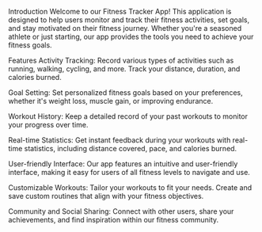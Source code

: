 Introduction
Welcome to our Fitness Tracker App! This application is designed to help users monitor and track their fitness activities, set goals, and stay motivated on their fitness journey. Whether you're a seasoned athlete or just starting, our app provides the tools you need to achieve your fitness goals.

Features
Activity Tracking: Record various types of activities such as running, walking, cycling, and more. Track your distance, duration, and calories burned.

Goal Setting: Set personalized fitness goals based on your preferences, whether it's weight loss, muscle gain, or improving endurance.

Workout History: Keep a detailed record of your past workouts to monitor your progress over time.

Real-time Statistics: Get instant feedback during your workouts with real-time statistics, including distance covered, pace, and calories burned.

User-friendly Interface: Our app features an intuitive and user-friendly interface, making it easy for users of all fitness levels to navigate and use.

Customizable Workouts: Tailor your workouts to fit your needs. Create and save custom routines that align with your fitness objectives.

Community and Social Sharing: Connect with other users, share your achievements, and find inspiration within our fitness community.
